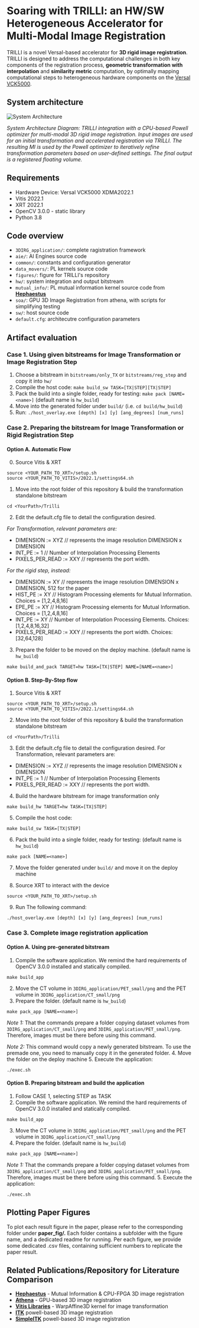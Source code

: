 # Soaring with TRILLI: an HW/SW Heterogeneous Accelerator for Multi-Modal Image Registration

TRILLI is a novel Versal-based accelerator for **3D rigid image registration**.
TRILLI is designed to address the computational challenges in both key components of the registration process, **geometric transformation with interpolation** and **similarity metric** computation, by optimally mapping computational steps to heterogeneous hardware components on the [Versal VCK5000](https://japan.xilinx.com/content/dam/xilinx/publications/product-briefs/amd-xilinx-vck5000-product-brief.pdf).

## System architecture
![System Architecture](./figures/architecture_diagram.png)

*System Architecture Diagram: TRILLI integration with a CPU-based Powell optimizer for multi-modal 3D rigid image registration. Input images are used for an initial transformation and accelerated registration via TRILLI. The resulting MI is used by the Powell optimizer
to iteratively refine transformation parameters based on user-defined settings. The final output is a registered floating volume.*

## Requirements
- Hardware Device: Versal VCK5000 XDMA2022.1
- Vitis 2022.1 
- XRT 2022.1
- OpenCV 3.0.0 - static library
- Python 3.8

## Code overview
- `3DIRG_application/`: complete ragistration framework
- `aie/`: AI Engines source code
- `common/`: constants and configuration generator
- `data_movers/`: PL kernels source code
- `figures/`: figure for TRILLI's repository
- `hw/`: system integration and output bitstream
- `mutual_info/`: PL mutual information kernel source code from **[Hephaestus](https://dl.acm.org/doi/10.1145/3607928)**
- `soa/`: GPU 3D Image Registration from athena, with scripts for simplifying testing
- `sw/`: host source code
- `default.cfg`: architecutre configuration parameters

## Artifact evaluation
### Case 1. Using given bitstreams for Image Transformation or Image Registration Step
1. Choose a bitstream in `bitstreams/only_TX` or `bitstreams/reg_step` and copy it into `hw/`
2. Compile the host code: `make build_sw TASK=[TX|STEP][TX|STEP]`
3. Pack the build into a single folder, ready for testing: `make pack [NAME=<name>]` (default name is `hw_build`)
4. Move into the generated folder under `build/` (i.e. `cd build/hw_build`)
5. Run: `./host_overlay.exe [depth] [x] [y] [ang_degrees] [num_runs]`

### Case 2. Preparing the bitstream for Image Transformation or Rigid Registration Step

#### Option A. Automatic Flow
0. Source Vitis & XRT
```
source <YOUR_PATH_TO_XRT>/setup.sh
source <YOUR_PATH_TO_VITIS>/2022.1/settings64.sh
```
1. Move into the root folder of this repository & build the transformation standalone bitstream
```
cd <YourPath>/Trilli
```
2. Edit the default.cfg file to detail the configuration desired. 

*For Transformation, relevant parameters are:*
 - DIMENSION := XYZ // represents the image resolution DIMENSION x DIMENSION
 - INT_PE := 1 // Number of Interpolation Processing Elements
 - PIXELS_PER_READ := XXY // represents the port width.

*For the rigid step, instead:*
 - DIMENSION := XY // represents the image resolution DIMENSION x DIMENSION, 512 for the paper
 - HIST_PE := XY // Histogram Processing elements for Mutual Information. Choices = [1,2,4,8,16]
 - EPE_PE := XY // Histogram Processing elements for Mutual Information. Choices = [1,2,4,8,16]
 - INT_PE := XY // Number of Interpolation Processing Elements. Choices: [1,2,4,8,16,32]
 - PIXELS_PER_READ := XXY // represents the port width. Choices: [32,64,128]
 
3. Prepare the folder to be moved on the deploy machine. (default name is `hw_build`)
```
make build_and_pack TARGET=hw TASK=[TX|STEP] NAME=[NAME=<name>]
```
#### Option B. Step-By-Step flow

1. Source Vitis & XRT
```
source <YOUR_PATH_TO_XRT>/setup.sh
source <YOUR_PATH_TO_VITIS>/2022.1/settings64.sh
```
2. Move into the root folder of this repository & build the transformation standalone bitstream
```
cd <YourPath>/Trilli
```
3. Edit the default.cfg file to detail the configuration desired. 
For Transformation, relevant parameters are: 
 - DIMENSION := XYZ // represents the image resolution DIMENSION x DIMENSION
 - INT_PE := 1 // Number of Interpolation Processing Elements
 - PIXELS_PER_READ := XXY // represents the port width.

4. Build the hardware bitstream for image transformation only
```
make build_hw TARGET=hw TASK=[TX|STEP]
```
5. Compile the host code: 
```
make build_sw TASK=[TX|STEP]
```
6. Pack the build into a single folder, ready for testing: (default name is `hw_build`)
```
make pack [NAME=<name>]
```
7. Move the folder generated under `build/` and move it on the deploy machine

8. Source XRT to interact with the device
```
source <YOUR_PATH_TO_XRT>/setup.sh
```
9. Run The following command:
```
./host_overlay.exe [depth] [x] [y] [ang_degrees] [num_runs]
```

### Case 3. Complete image registration application 
#### Option A. Using pre-generated bitstream

1. Compile the software application. We remind the hard requirements of OpenCV 3.0.0 installed and statically compiled.
```
make build_app
```
2. Move the CT volume in `3DIRG_application/PET_small/png` and the PET volume in `3DIRG_application/CT_small/png`
3. Prepare the folder. (default name is `hw_build`)
```
make pack_app [NAME=<name>]
```
*Note 1:* That the commands prepare a folder copying dataset volumes from `3DIRG_application/CT_small/png` and `3DIRG_application/PET_small/png`. Therefore, images must be there before using this command. 

*Note 2:* This command would copy a newly generated bitstream. To use the premade one, you need to manually copy it in the generated folder.
4. Move the folder on the deploy machine
5. Execute the application: 
```
./exec.sh 
```

#### Option B. Preparing bitstream and build the application

1. Follow CASE 1, selecting STEP as TASK
2. Compile the software application. We remind the hard requirements of OpenCV 3.0.0 installed and statically compiled.
```
make build_app
```
3. Move the CT volume in `3DIRG_application/PET_small/png` and the PET volume in `3DIRG_application/CT_small/png`
4. Prepare the folder. (default name is `hw_build`)
```
make pack_app [NAME=<name>]
```
*Note 1:* That the commands prepare a folder copying dataset volumes from `3DIRG_application/CT_small/png` and `3DIRG_application/PET_small/png`. Therefore, images must be there before using this command. 
5. Execute the application: 
```
./exec.sh 
```


## Plotting Paper Figures
To plot each result figure in the paper, please refer to the corresponding folder under **paper_fig/.**
Each folder contains a subfolder with the figure name, and a dedicated readme for running. Per each figure, we provide some dedicated .csv files, containing sufficient numbers to replicate the paper result.


## Related Publications/Repository for Literature Comparison

- **[Hephaestus](https://dl.acm.org/doi/10.1145/3607928)** - Mutual Information & CPU-FPGA 3D image registration 
- **[Athena](https://doi.org/10.1109/BioCAS58349.2023.10388589)** - GPU-based 3D image registration
- **[Vitis Libraries](https://github.com/Xilinx/Vitis_Libraries/tree/2022.1)** - WarpAffine3D kernel for image transformation
- **[ITK](https://github.com/InsightSoftwareConsortium/ITK/)** powell-based 3D image registration
- **[SimpleITK](https://github.com/SimpleITK/SimpleITK)** powell-based 3D image registration
